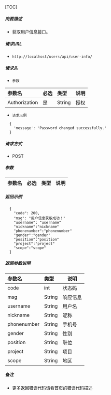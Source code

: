 

[TOC]
    
##### 简要描述

- 获取用户信息接口。

##### 请求URL
- ` http://localhost/users/api/user-info/ `

##### 请求头
- ` 参数 `

| 参数名          |必选| 类型     | 说明 |
|:-------------|:---|:-------|--|
| Authorization |是  | String | 授权 |


- ` 请求示例 `

``` 
  {
    'message': 'Password changed successfully.'
  }
```
  
##### 请求方式
- POST 

##### 参数

| 参数名      |必选| 类型     | 说明  |
|:---------|:---|:-------|-----|

##### 返回示例 

``` 
  {
    "code": 200,
    "msg": "用户信息获取成功！"
	"username": "username"
	"nickname":"nickname"
	"phonenumber":"phonenumber"
	"gender":"gender"
	"position":"position"
	"project":"project"
	"scope":"scope"
  }
```

##### 返回参数说明 

|参数名|类型|说明|
|:-----  |:-----|-----                           |
|code |int   |状态码  |
|msg |String   |响应信息  |
|username |String   |用户名  |
|nickname |String   |昵称  |
|phonenumber |String   |手机号  |
|gender |String   |性别  |
|position |String   |职位  |
|project |String   |项目  |
|scope |String   |地区  |

##### 备注 

- 更多返回错误代码请看首页的错误代码描述




